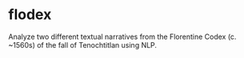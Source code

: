 # flodex
Analyze two different textual narratives from the Florentine Codex (c. ~1560s) of the fall of Tenochtitlan using NLP.
